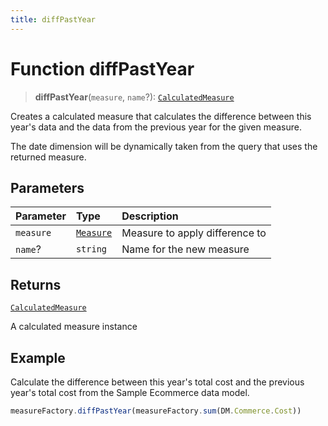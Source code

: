 ```yaml
---
title: diffPastYear
---
```


# Function diffPastYear

> **diffPastYear**(`measure`, `name`?): [`CalculatedMeasure`](../../../interfaces/interface.CalculatedMeasure.md)

Creates a calculated measure that calculates the difference between this year's data
and the data from the previous year for the given measure.

The date dimension will be dynamically taken from the query that uses the returned measure.

## Parameters

| Parameter | Type | Description |
| :------ | :------ | :------ |
| `measure` | [`Measure`](../../../interfaces/interface.Measure.md) | Measure to apply difference to |
| `name`? | `string` | Name for the new measure |

## Returns

[`CalculatedMeasure`](../../../interfaces/interface.CalculatedMeasure.md)

A calculated measure instance

## Example

Calculate the difference between this year's total cost and the previous year's total cost from
the Sample Ecommerce data model.
```ts
measureFactory.diffPastYear(measureFactory.sum(DM.Commerce.Cost))
```
